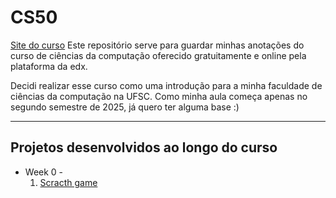 # CS50
[Site do curso](https://pll.harvard.edu/course/cs50-introduction-computer-science)
Este repositório serve para guardar minhas anotações do curso de ciências da computação oferecido gratuitamente e online pela plataforma da edx.

Decidi realizar esse curso como uma introdução para a minha faculdade de ciências da computação na UFSC. Como minha aula começa apenas no segundo semestre de 2025, já quero ter alguma base :)

- - -
## Projetos desenvolvidos ao longo do curso
- Week 0 -
    1. [Scracth game](https://scratch.mit.edu/projects/1144569747/)
